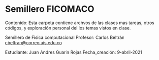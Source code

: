 # Semillero FICOMACO 

Contenido: Esta carpeta contiene archvos de las clases mas tareas, otros códigos, y exploración personal del los temas vistos en clase.

Semillero de Fisica computacional
Profesor: Carlos Beltrán
cbeltran@correo.uis.edu.co

Estudiante: Juan Andres Guarin Rojas
Fecha_creación: 9-abril-2021